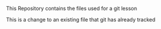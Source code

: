 
This Repository contains the files used for a git lesson

This is a change to an existing file that git has already tracked
